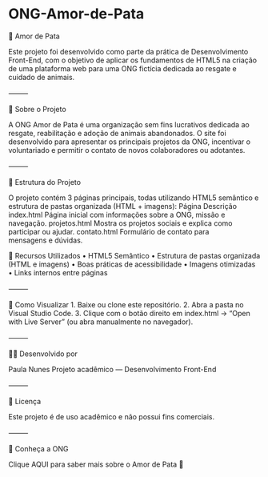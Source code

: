 # ONG-Amor-de-Pata

🐾 Amor de Pata

Este projeto foi desenvolvido como parte da prática de Desenvolvimento Front-End, com o objetivo de aplicar os fundamentos de HTML5 na criação de uma plataforma web para uma ONG fictícia dedicada ao resgate e cuidado de animais.

⸻

💬 Sobre o Projeto

A ONG Amor de Pata é uma organização sem fins lucrativos dedicada ao resgate, reabilitação e adoção de animais abandonados.
O site foi desenvolvido para apresentar os principais projetos da ONG, incentivar o voluntariado e permitir o contato de novos colaboradores ou adotantes.

⸻

🧱 Estrutura do Projeto

O projeto contém 3 páginas principais, todas utilizando HTML5 semântico e estrutura de pastas organizada (HTML + imagens):
Página
Descrição
index.html
Página inicial com informações sobre a ONG, missão e navegação.
projetos.html
Mostra os projetos sociais e explica como participar ou ajudar.
contato.html
Formulário de contato para mensagens e dúvidas.

🧩 Recursos Utilizados
	•	HTML5 Semântico
	•	Estrutura de pastas organizada (HTML e imagens)
	•	Boas práticas de acessibilidade
	•	Imagens otimizadas
	•	Links internos entre páginas

⸻

🚀 Como Visualizar
	1.	Baixe ou clone este repositório.
	2.	Abra a pasta no Visual Studio Code.
	3.	Clique com o botão direito em index.html → “Open with Live Server”
(ou abra manualmente no navegador).

⸻

👩‍💻 Desenvolvido por

Paula Nunes
Projeto acadêmico — Desenvolvimento Front-End

⸻

🪪 Licença

Este projeto é de uso acadêmico e não possui fins comerciais.

⸻

🐶 Conheça a ONG

Clique AQUI para saber mais sobre o Amor de Pata 💖

